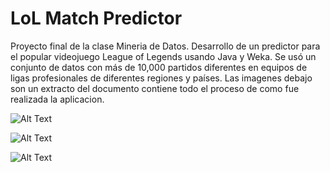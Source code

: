 # LoL Match Predictor

Proyecto final de la clase Mineria de Datos. Desarrollo de un predictor para el popular videojuego League of Legends usando Java y Weka. Se usó un conjunto de datos con más de 10,000 partidos diferentes en equipos de ligas profesionales de diferentes regiones y países. Las imagenes debajo son un extracto del documento contiene todo el proceso de como fue realizada la aplicacion.

![Alt Text](https://i.imgur.com/WEPQM41.png)

![Alt Text](https://i.imgur.com/pdKLpqQ.png)

![Alt Text](https://i.imgur.com/3OHi2zF.png)

